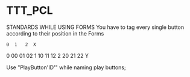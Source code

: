# TTT_PCL

STANDARDS WHILE USING FORMS
You have to tag every single button according to their position in the Forms

    0  1   2  X
0  00 01  02
1  10 11  12
2  20 21  22
Y

Use "PlayButton'ID'" while naming play buttons;
